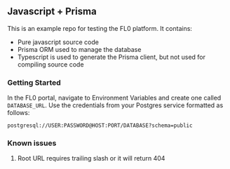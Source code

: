 ## Javascript + Prisma

This is an example repo for testing the FL0 platform. It contains:

* Pure javascript source code
* Prisma ORM used to manage the database
* Typescript is used to generate the Prisma client, but not used for compiling source code


### Getting Started

In the FL0 portal, navigate to Environment Variables and create one called  `DATABASE_URL`. Use the credentials from your Postgres service formatted as follows:

```
postgresql://USER:PASSWORD@HOST:PORT/DATABASE?schema=public
```

### Known issues

1. Root URL requires trailing slash or it will return 404


